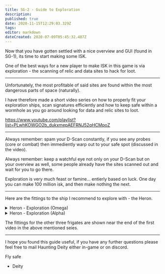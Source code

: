 ```yaml
---
title: SG-2 - Guide to Exploration
description: 
published: true
date: 2020-11-15T12:29:03.329Z
tags: 
editor: markdown
dateCreated: 2020-07-09T05:45:32.487Z
---
```


Now that you have gotten settled with a nice overview and GUI (found in SG-1), its time to start making some ISK.

One of the best ways for a new player to make ISK in this game is via exploration - the scanning of relic and data sites to hack for loot.

---
Unfortunately, the most profitable of said sites are found within the most dangerous parts of space (naturally).

I have therefore made a short video series on how to properly fit your exploration ships, scan signatures efficiently and how to keep safe within a wormhole as you go around looking for data and relic sites to loot.

https://www.youtube.com/playlist?list=PLwhKOWGO2b_dukxmepAEFRNJ52qHCMpoZ

---
Always remember: spam your D-Scan constantly, if you see any probes (core or combat) then immediently warp out to your safe spot (discussed in the video).

Always remember: keep a watchful eye not only on your D-Scan but on your overview as well, some people already have the sites scanned out and wait for you to go there.

Exploration is very much feast or famine... entierly based on luck.  One day you can make 100 million isk, and then make nothing the next.

---
Here are the fittings to the ship I recommend to explore with - the Heron.
<details>
  <summary>Heron - Exploration (Omega)</summary>
[Heron, Heron - Exploration (Omega)]

Type-D Restrained Nanofiber Structure
Type-D Restrained Nanofiber Structure

5MN Quad LiF Restrained Microwarpdrive
Relic Analyzer I
Data Analyzer I
Type-E Enduring Cargo Scanner
Scan Pinpointing Array I

Core Probe Launcher I
Prototype Cloaking Device I
Limited Light Ion Blaster I

Small Gravity Capacitor Upgrade I
Small Gravity Capacitor Upgrade I
[Empty Rig slot]


Hobgoblin I x3
Warrior I x4


Antimatter Charge S x500
Core Scanner Probe I x16
</details>

<details>
  <summary>Heron - Exploration (Alpha)</summary>
[Heron, Heron - Exploration (Alpha)]

Type-D Restrained Nanofiber Structure
Type-D Restrained Nanofiber Structure

5MN Quad LiF Restrained Microwarpdrive
Data Analyzer I
Relic Analyzer I
Type-E Enduring Cargo Scanner
Scan Rangefinding Array I

Core Probe Launcher I
Limited Light Electron Blaster I
Limited Light Electron Blaster I

Small Gravity Capacitor Upgrade I
Small Gravity Capacitor Upgrade I
[Empty Rig slot]


Hobgoblin I x3
Warrior I x4


Antimatter Charge S x1000
Core Scanner Probe I x16
</details>

The fittings for the other three frigates are shown near the end of the first video in the above mentioned seies.

---
I hope you found this guide useful, if you have any further questions please feel free to mail Haunting Deity either in-game or on discord.

Fly safe
   - Deity


